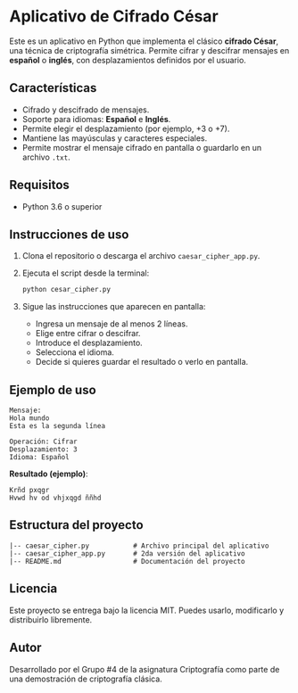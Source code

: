 # Aplicativo de Cifrado César

Este es un aplicativo en Python que implementa el clásico **cifrado César**, una técnica de criptografía simétrica. Permite cifrar y descifrar mensajes en **español** o **inglés**, con desplazamientos definidos por el usuario.

## Características

* Cifrado y descifrado de mensajes.
* Soporte para idiomas: **Español** e **Inglés**.
* Permite elegir el desplazamiento (por ejemplo, +3 o +7).
* Mantiene las mayúsculas y caracteres especiales.
* Permite mostrar el mensaje cifrado en pantalla o guardarlo en un archivo `.txt`.

## Requisitos

* Python 3.6 o superior

## Instrucciones de uso

1. Clona el repositorio o descarga el archivo `caesar_cipher_app.py`.
2. Ejecuta el script desde la terminal:

   ```bash
   python cesar_cipher.py
   ```
3. Sigue las instrucciones que aparecen en pantalla:

   * Ingresa un mensaje de al menos 2 líneas.
   * Elige entre cifrar o descifrar.
   * Introduce el desplazamiento.
   * Selecciona el idioma.
   * Decide si quieres guardar el resultado o verlo en pantalla.

## Ejemplo de uso

```
Mensaje:
Hola mundo
Esta es la segunda línea

Operación: Cifrar
Desplazamiento: 3
Idioma: Español
```

**Resultado (ejemplo)**:

```
Krñd pxqgr
Hvwd hv od vhjxqgd ññhd
```

## Estructura del proyecto

```
|-- caesar_cipher.py           # Archivo principal del aplicativo
|-- caesar_cipher_app.py       # 2da versión del aplicativo
|-- README.md                  # Documentación del proyecto
```

## Licencia

Este proyecto se entrega bajo la licencia MIT. Puedes usarlo, modificarlo y distribuirlo libremente.

## Autor

Desarrollado por el Grupo #4 de la asignatura Criptografía como parte de una demostración de criptografía clásica.

